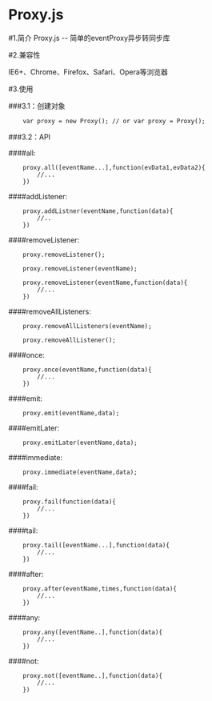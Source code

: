 Proxy.js
======

#1.简介
Proxy.js -- 简单的eventProxy异步转同步库


#2.兼容性

IE6+、Chrome、Firefox、Safari、Opera等浏览器

#3.使用

###3.1：创建对象
```
    var proxy = new Proxy(); // or var proxy = Proxy();
```

###3.2：API

####all:
```
	proxy.all([eventName...],function(evData1,evData2){
		//...
	})
```

####addListener:
```
	proxy.addListner(eventName,function(data){
		//..
	})
```

####removeListener:
```
	proxy.removeListener();
	
	proxy.removeListener(eventName);
	
	proxy.removeListener(eventName,function(data){
		//...
	})
```


####removeAllListeners:
```
	proxy.removeAllListeners(eventName);
	
	proxy.removeAllListener();
```

####once:
```
	proxy.once(eventName,function(data){
		//...
	})
```

####emit:
```
	proxy.emit(eventName,data);
```


####emitLater:
```
	proxy.emitLater(eventName,data);
```

####immediate:
```
	proxy.immediate(eventName,data);
```


####fail:
```
	proxy.fail(function(data){
		//...
	})
```

####tail:
```
	proxy.tail([eventName...],function(data){
		//...
	})
```

####after:
```
	proxy.after(eventName,times,function(data){
		//...
	})
```

####any:
```
	proxy.any([eventName..],function(data){
		//...
	})
```

####not:
```
	proxy.not([eventName..],function(data){
		//...
	})
```